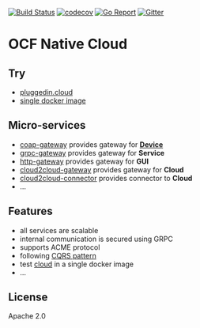 [![Build Status](https://travis-ci.com/go-ocf/cloud.svg?branch=master)](https://travis-ci.com/go-ocf/cloud)
[![codecov](https://codecov.io/gh/go-ocf/cloud/branch/master/graph/badge.svg)](https://codecov.io/gh/go-ocf/cloud)
[![Go Report](https://goreportcard.com/badge/github.com/go-ocf/cloud)](https://goreportcard.com/report/github.com/go-ocf/cloud)
[![Gitter](https://badges.gitter.im/ocfcloud/Lobby.svg)](https://gitter.im/ocfcloud/Lobby?utm_source=badge&utm_medium=badge&utm_campaign=pr-badge)

# OCF Native Cloud

## Try
* [pluggedin.cloud](https://pluggedin.cloud)
* [single docker image](https://github.com/go-ocf/cloud/tree/master/bundle)

## Micro-services
* [coap-gateway](https://github.com/go-ocf/cloud/tree/master/coap-gateway) provides gateway for [**Device**](https://github.com/iotivity/iotivity-lite)
* [grpc-gateway](https://github.com/go-ocf/cloud/tree/master/grpc-gateway) provides gateway for **Service**
* [http-gateway](https://github.com/go-ocf/cloud/tree/master/http-gateway) provides gateway for **GUI**
* [cloud2cloud-gateway](https://github.com/go-ocf/cloud/tree/master/cloud2cloud-gateway) provides gateway for **Cloud**
* [cloud2cloud-connector](https://github.com/go-ocf/cloud/tree/master/cloud2cloud-gateway) provides connector to **Cloud**
* ...

## Features
* all services are scalable
* internal communication is secured using GRPC
* supports ACME protocol
* following [CQRS pattern](https://leanpub.com/esversioning/read)
* test [cloud](https://github.com/go-ocf/cloud/tree/master/bundle) in a single docker image
* ...

## License
Apache 2.0
